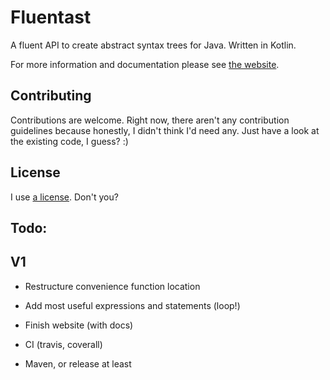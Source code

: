 # Fluentast

A fluent API to create abstract syntax trees for Java. Written in Kotlin.

For more information and documentation please see [the website](#).

## Contributing

Contributions are welcome. Right now, there aren't any contribution guidelines because honestly, I didn't think I'd need any. 
Just have a look at the existing code, I guess? :)

## License

I use [a license](LICENSE). Don't you? 

## Todo: 

## V1

- Restructure convenience function location

- Add most useful expressions and statements (loop!)

- Finish website (with docs)

- CI (travis, coverall)

- Maven, or release at least

